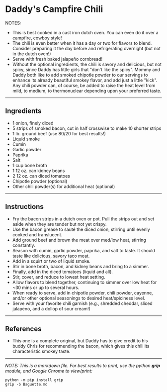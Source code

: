 # Daddy's Campfire Chili
NOTES:
+ This is best cooked in a cast iron dutch oven.  You can even do it over a campfire, cowboy style!
+ The chili is even better when it has a day or two for flavors to blend. Consider preparing it the day before and refrigerating overnight (but not in the dutch oven!)
+ Serve with fresh baked jalapeño cornbread!
+ Without the optional ingredients, the chili is savory and delicious, but not spicy, since Daddy has little girls that "don't like the spicy". Mommy and Daddy both like to add smoked chipotle powder to our servings to enhance its already beautiful smokey flavor, and add just a little "kick". Any chili powder can, of course, be added to raise the heat level from mild, to medium, to thermonuclear depending upon your preferred taste.
***
## Ingredients
+ 1 onion, finely diced
+ 5 strips of smoked bacon, cut in half crosswise to make 10 shorter strips
+ 1 lb. ground beef (use 80/20 for best results!)
+ Liquid smoke
+ Cumin
+ Garlic powder
+ Paprika
+ Salt
+ 1 cup bone broth
+ 1 12 oz. can kidney beans
+ 2 12 oz. can diced tomatoes
+ Chipotle powder (optional)
+ Other chili powder(s) for additional heat (optional)

***
## Instructions
+ Fry the bacon strips in a dutch oven or pot.  Pull the strips out and set aside when they are tender but not yet crispy.
+ Use the bacon grease to sauté the diced onion, stirring until evenly cooked and translucent.
+ Add ground beef and brown the meat over med/low heat, stirring constantly.
+ Season with cumin, garlic powder, paprika, and salt to taste. It should taste like delicious, savory taco meat.
+ Add in a squirt or two of liquid smoke.
+ Stir in bone broth, bacon, and kidney beans and bring to a simmer.
+ Finally, add in the diced tomatoes (liquid and all).
+ Stir, cover, and reduce to lowest heat setting.
+ Allow flavors to blend together, continuing to simmer over low heat for ~30 mins or up to several hours.
+ When ready to serve, add in chipotle powder, chili powder, cayenne, and/or other optional seasonings to desired heat/spiciness level.
+ Serve with your favorite chili garnish (e.g., shredded cheddar, sliced jalapeno, and a dollop of sour cream!)
***
## References
+ This one is a complete original, but Daddy has to give credit to his buddy Chris for recommending the bacon, which gives this chili its characteristic smokey taste.
***
*NOTE: This is a markdown file. For best results to print, use the python **grip** module, and Google Chrome to view/print:*
```console
python -m pip install grip
grip -b Baguette.md
```
